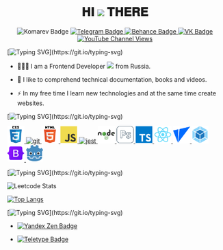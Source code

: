<div align="center">
<h1>
  𝐇𝐈 
<img src="https://media.giphy.com/media/nnRinBUDyn1VIkJlFz/giphy.gif" width="100">
  𝐓𝐇𝐄𝐑𝐄
<!--<img src="https://media.giphy.com/media/z7TxRm5LBblTWf78nD/giphy.gif" width="150px"/>-->
</h1>
</div>

<!-- <div id="header" align="center">
  <img src="https://media.giphy.com/media/jF1oqkXJL0Mda/giphy.gif" width="500"/>
</div> -->

<div id="badges" align="center">
  
  <img src="https://komarev.com/ghpvc/?username=DimaKichigin&style=plastic&color=blueviolet" alt="Komarev Badge"/>
    <a href="https://t.me/d1mak1ch1g1n">
    <img src="https://img.shields.io/badge/-9cf?style=plastic&logo=telegram&logoColor=white" alt="Telegram Badge"/>  
  </a>
  <a href="https://www.behance.net/dimakichigin">
    <img src="https://img.shields.io/badge/-black?style=plastic&logo=behance&logoColor=white" alt="Behance Badge"/>
  </a>
  <a href="https://vk.com/id83828580">
    <img src="https://img.shields.io/badge/-blue?style=plastic&logo=vk&logoColor=white" alt="VK Badge"/> 
  </a>
  <a href="https://www.youtube.com/@dima-kichigin">
    <img alt="YouTube Channel Views" src="https://img.shields.io/youtube/channel/views/UCBTcw_6J3FtYUHZEzTuERLw">
  </a>
  
   </div>

 <!--<div align="right">


 </div> -->
 
<!--
<div align="center">
  <img src="https://media.giphy.com/media/JIX9t2j0ZTN9S/giphy.gif" width="300" height="300"/>
</div>
-->
<!-- ### :man_technologist: About Me : -->
 [![Typing SVG](https://readme-typing-svg.herokuapp.com?color=%2336BCF7&lines=About+Me+:)](https://git.io/typing-svg)

- 👨🏼‍💻 I am a Frontend Developer <img src="https://media.giphy.com/media/WUlplcMpOCEmTGBtBW/giphy.gif" width="30"> from Russia.

- :seedling: I like to comprehend technical documentation, books and videos.

- :zap: In my free time I learn new technologies and at the same time create websites.
<!-- ### :hammer_and_wrench: Languages and Tools : -->
 [![Typing SVG](https://readme-typing-svg.herokuapp.com?color=%2336BCF7&lines=Languages+And+Tools+:)](https://git.io/typing-svg)
 
<div>
  <a href="https://www.w3schools.com/css/" target="_blank" rel="noreferrer"> <img src="https://raw.githubusercontent.com/devicons/devicon/master/icons/css3/css3-original-wordmark.svg" alt="css3" width="40" height="40"/> </a>
  <a href="https://git-scm.com/" target="_blank" rel="noreferrer"> <img src="https://www.vectorlogo.zone/logos/git-scm/git-scm-icon.svg" alt="git" width="40" height="40"/> </a> 
  <a href="https://www.w3.org/html/" target="_blank" rel="noreferrer"> <img src="https://raw.githubusercontent.com/devicons/devicon/master/icons/html5/html5-original-wordmark.svg" alt="html5" width="40" height="40"/> </a> 
  <a href="https://developer.mozilla.org/en-US/docs/Web/JavaScript" target="_blank" rel="noreferrer"> <img src="https://raw.githubusercontent.com/devicons/devicon/master/icons/javascript/javascript-original.svg" alt="javascript" width="40" height="40"/> </a>
  <a href="https://jestjs.io" target="_blank" rel="noreferrer"> <img src="https://www.vectorlogo.zone/logos/jestjsio/jestjsio-icon.svg" alt="jest" width="40" height="40"/> </a>
  <a href="https://nodejs.org" target="_blank" rel="noreferrer"> <img src="https://raw.githubusercontent.com/devicons/devicon/master/icons/nodejs/nodejs-original-wordmark.svg" alt="nodejs" width="40" height="40"/> </a> 
  <a href="https://www.photoshop.com/en" target="_blank" rel="noreferrer"> <img src="https://raw.githubusercontent.com/devicons/devicon/master/icons/photoshop/photoshop-line.svg" alt="photoshop" width="40" height="40"/> </a> 
  <a href="https://www.typescriptlang.org/" target="_blank" rel="noreferrer"> <img src="https://raw.githubusercontent.com/devicons/devicon/master/icons/typescript/typescript-original.svg" alt="typescript" width="40" height="40"/> </a> 
  <a href="https://react.dev/" target="_blank" rel="noreferrer"> <img 
src="https://raw.githubusercontent.com/devicons/devicon/master/icons/react/react-original.svg" alt="react" width="40" height="40"/> </a> 
  <a href="https://vite.dev/" target="_blank" rel="noreferrer"> <img 
src="https://raw.githubusercontent.com/devicons/devicon/master/icons/vite/vite-original.svg" alt="vite" width="40" height="40"/> </a>   
  <a href="https://webpack.js.org/" target="_blank" rel="noreferrer"> <img 
src="https://raw.githubusercontent.com/devicons/devicon/master/icons/webpack/webpack-original.svg" alt="webpack" width="40" height="40"/> </a>
  <a href="https://getbootstrap.com/" target="_blank" rel="noreferrer"> <img 
src="https://raw.githubusercontent.com/devicons/devicon/master/icons/bootstrap/bootstrap-original.svg" alt="bootstrap" width="40" height="40"/> </a>
  <a href="https://godotengine.org/" target="_blank" rel="noreferrer"> <img 
src="https://raw.githubusercontent.com/devicons/devicon/master/icons/godot/godot-original.svg" alt="godot" width="40" height="40"/> </a>   
  </div>

  <!-- ### :fire: My Stats : -->

[![Typing SVG](https://readme-typing-svg.herokuapp.com?color=%2336BCF7&lines=My+Stats+:)](https://git.io/typing-svg)
  
![Leetcode Stats](https://leetcard.jacoblin.cool/Dima-Kichigin)

[![Top Langs](https://github-readme-stats.vercel.app/api/top-langs/?username=DimaKichigin&theme=nightowl&border_radius=5&langs_count=6&hide=makefile)](https://github.com/anuraghazra/github-readme-stats)

<!-- ### :writing_hand: Blog Posts : -->

[![Typing SVG](https://readme-typing-svg.herokuapp.com?color=%2336BCF7&lines=Blog+Posts+:)](https://git.io/typing-svg)

- <a href="https://dzen.ru/id/6208e9e7ebf82d5853e4f0ec">
   <img src="https://img.shields.io/badge/YandexZen-black?style=plastic&logo=yandexzen&logoColor=white" alt="Yandex Zen Badge"/> 
<a href="">

- <a href="https://teletype.in/@dimakichigin">
   <img src="https://img.shields.io/badge/Teletype-black?style=plastic&logo=Teletype&logoColor=white" alt="Teletype Badge"/> 
<a href="">


<!-- ![snake gif](https://github.com/gruselhaus/gruselhaus/blob/output/github-contribution-grid-snake.svg) -->



